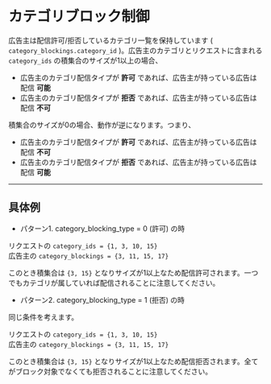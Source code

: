 # カテゴリブロック制御

広告主は配信許可/拒否しているカテゴリ一覧を保持しています ( `category_blockings.category_id` )。広告主のカテゴリとリクエストに含まれる `category_ids` の積集合のサイズが1以上の場合、
- 広告主のカテゴリ配信タイプが **許可** であれば、広告主が持っている広告は配信 **可能**
- 広告主のカテゴリ配信タイプが **拒否** であれば、広告主が持っている広告は配信 **不可**

積集合のサイズが0の場合、動作が逆になります。つまり、
- 広告主のカテゴリ配信タイプが **許可** であれば、広告主が持っている広告は配信 **不可**
- 広告主のカテゴリ配信タイプが **拒否** であれば、広告主が持っている広告は配信 **可能**

---

## 具体例
- パターン1. category_blocking_type = 0 (許可) の時

リクエストの `category_ids = {1, 3, 10, 15}`  
広告主の `category_blockings = {3, 11, 15, 17}`

このとき積集合は `{3, 15}` となりサイズが1以上なため配信許可されます。一つでもカテゴリが属していれば配信されることに注意してください。


- パターン2. category_blocking_type = 1 (拒否) の時

同じ条件を考えます。

リクエストの `category_ids = {1, 3, 10, 15}`  
広告主の `category_blockings = {3, 11, 15, 17}`

このとき積集合は `{3, 15}` となりサイズが1以上なため配信拒否されます。全てがブロック対象でなくても拒否されることに注意してください。

